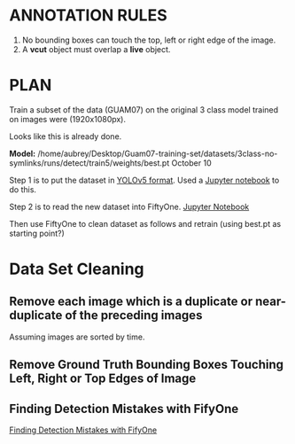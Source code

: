 # ANNOTATION RULES

1. No bounding boxes can touch the top, left or right edge of the image.
2. A **vcut** object must overlap a **live** object.

# PLAN

Train a subset of the data (GUAM07) on the original 3 class model trained on images were (1920x1080px). 

Looks like this is already done.

**Model:** /home/aubrey/Desktop/Guam07-training-set/datasets/3class-no-symlinks/runs/detect/train5/weights/best.pt October 10

Step 1 is to put the dataset in [YOLOv5 format](https://docs.voxel51.com/user_guide/dataset_creation/datasets.html#yolov5dataset-import). Used a [Jupyter notebook](/home/aubrey/datasets/dataset5/code/create_new_dataset.ipynb) to do this.

Step 2 is to read the new dataset into FiftyOne. [Jupyter Notebook](code/create_new_dataset.ipynb)

Then use FiftyOne to clean dataset as follows and retrain (using best.pt as starting point?)

# Data Set Cleaning

## Remove each image which is a duplicate or near-duplicate of the preceding images

Assuming images are sorted by time.

## Remove Ground Truth Bounding Boxes Touching Left, Right or Top Edges of Image

## Finding Detection Mistakes with FifyOne

[Finding Detection Mistakes with FifyOne](https://docs.voxel51.com/tutorials/detection_mistakes.html)